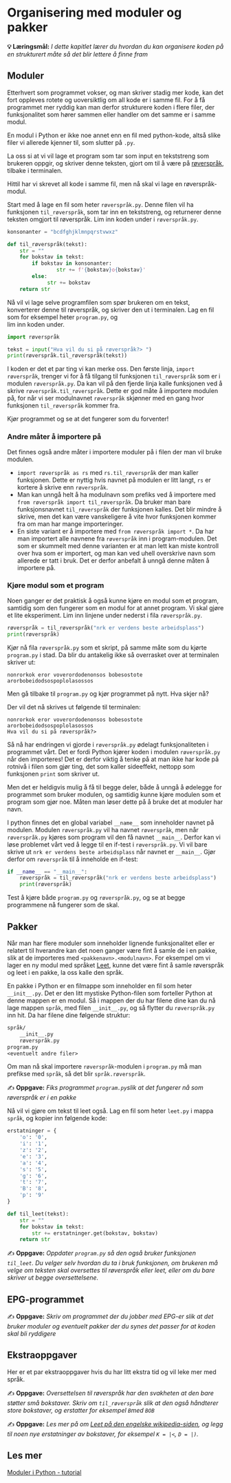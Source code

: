 Organisering med moduler og pakker
==================================

**💡 Læringsmål:** _I dette kapitlet lærer du hvordan du kan organisere koden på en strukturert måte så det blir lettere å finne fram_

## Moduler

Etterhvert som programmet vokser, og man skriver stadig mer kode, kan det fort oppleves rotete og uoversiktlig om all kode er i samme fil. For å få programmet mer ryddig kan man derfor strukturere koden i flere filer, der funksjonalitet som hører sammen eller handler om det samme er i samme modul. 

En modul i Python er ikke noe annet enn en fil med python-kode, altså slike filer vi allerede kjenner til, som slutter på `.py`.

La oss si at vi vil lage et program som tar som input en tekststreng som brukeren oppgir, og skriver denne teksten, gjort om til å være på [røverspråk](https://no.wikipedia.org/wiki/R%C3%B8verspr%C3%A5ket), tilbake i terminalen. 

Hittil har vi skrevet all kode i samme fil, men nå skal vi lage en røverspråk-modul. 

Start med å lage en fil som heter `røverspråk.py`. Denne filen vil ha funksjonen `til_røverspråk`, som tar inn en tekststreng, og returnerer denne teksten omgjort til røverspråk. Lim inn koden under i `røverspråk.py`.

```python
konsonanter = "bcdfghjklmnpqrstvwxz"

def til_røverspråk(tekst):
    str = ""
    for bokstav in tekst:
        if bokstav in konsonanter:
                str += f'{bokstav}o{bokstav}'
        else:
             str += bokstav
    return str
```

Nå vil vi lage selve programfilen som spør brukeren om en tekst, konverterer denne til røverspråk, og skriver den ut i terminalen. Lag en fil som for eksempel heter `program.py`, og  
lim inn koden under.

```python
import røverspråk

tekst = input("Hva vil du si på røverspråk?> ")
print(røverspråk.til_røverspråk(tekst))
```

I koden er det et par ting vi kan merke oss. Den første linja, `import røverspråk`, trenger vi for å få tilgang til funksjonen `til_røverspråk` som er i modulen `røverspråk.py`. Da kan vil på den fjerde linja kalle funksjonen ved å skrive `røverspråk.til_røverspråk`. Dette er god måte å importere modulen på, for når vi ser modulnavnet `røverspråk` skjønner med en gang hvor funksjonen `til_røverspråk` kommer fra. 

Kjør programmet og se at det fungerer som du forventer!

### Andre måter å importere på

Det finnes også andre måter i importere moduler på i filen der man vil bruke modulen.
* `import røverspråk as rs` med `rs.til_røverspråk` der man kaller funksjonen. Dette er nyttig hvis navnet på modulen er litt langt, `rs` er kortere å skrive enn `røverspråk`.
* Man kan unngå helt å ha modulnavn som prefiks ved å importere med `from røverspråk import til_røverspråk`. Da bruker man bare funksjonsnavnet `til_røverspråk` der funksjonen kalles. Det blir mindre å skrive, men det kan være vanskeligere å vite hvor funksjonen kommer fra om man har mange importeringer.
* En siste variant er å importere med `from røverspråk import *`. Da har man importert alle navnene fra `røverspråk` inn i program-modulen. Det som er skummelt med denne varianten er at man lett kan miste kontroll over hva som er importert, og man kan ved uhell overskrive navn som allerede er tatt i bruk. Det er derfor anbefalt å unngå denne måten å importere på.

### Kjøre modul som et program

Noen ganger er det praktisk å også kunne kjøre en modul som et program, samtidig som den fungerer som en modul for at annet program. Vi skal gjøre et lite eksperiment. Lim inn linjene under nederst i fila `røverspråk.py`.

```python
røverspråk = til_røverspråk("nrk er verdens beste arbeidsplass")
print(røverspråk)
```

Kjør nå fila `røverspråk.py` som et skript, på samme måte som du kjørte `program.py` i stad. Da blir du antakelig ikke så overrasket over at terminalen skriver ut:

```
nonrorkok eror voverordodenonsos bobesostote arorbobeidodsospoplolasossos
```

Men gå tilbake til `program.py` og kjør programmet på nytt. Hva skjer nå?

Der vil det nå skrives ut følgende til terminalen:

```
nonrorkok eror voverordodenonsos bobesostote arorbobeidodsospoplolasossos
Hva vil du si på røverspråk?> 
```

Så nå har endringen vi gjorde i `røverspråk.py` ødelagt funksjonaliteten i programmet vårt. Det er fordi Python kjører koden i modulen `røverspråk.py` når den importeres! Det er derfor viktig å tenke på at man ikke har kode på rotnivå i filen som gjør ting, det som kaller sideeffekt, nettopp som funksjonen `print` som skriver ut.

Men det er heldigvis mulig å få til begge deler, både å unngå å ødelegge for programmet som bruker modulen, og samtidig kunne kjøre modulen som et program som gjør noe. Måten man løser dette på å bruke det at moduler har navn. 

I python finnes det en global variabel `__name__` som inneholder navnet på modulen. Modulen `røverspråk.py` vil ha navnet `røverspråk`, men når `røverspråk.py` kjøres som program vil den få navnet `__main__`. Derfor kan vi løse problemet vårt ved å legge til en if-test i `røverspråk.py`. Vi vil bare skrive ut `nrk er verdens beste arbeidsplass` når navnet er `__main__`. Gjør derfor om `røverspråk` til å inneholde en if-test:

```python
if __name__ == "__main__":
    røverspråk = til_røverspråk("nrk er verdens beste arbeidsplass")
    print(røverspråk)
```

Test å kjøre både `program.py` og `røverspråk.py`, og se at begge programmene nå fungerer som de skal.

## Pakker

Når man har flere moduler som inneholder lignende funksjonalitet eller er relatert til hverandre kan det noen ganger være fint å samle de i en pakke, slik at de importeres med `<pakkenavn>.<modulnavn>`. For eksempel om vi lager en ny modul med språket [Leet](https://no.wikipedia.org/wiki/Leet), kunne det være fint å samle røverspråk og leet i en pakke, la oss kalle den språk.

En pakke i Python er en filmappe som inneholder en fil som heter `__init__.py`. Det er den litt mystiske Python-filen som forteller Python at denne mappen er en modul. Så i mappen der du har filene dine kan du nå lage mappen `språk`, med filen `__init__.py`, og så flytter du `røverspråk.py` inn hit. Da har filene dine følgende struktur:

```txt
språk/
    __init__.py
    røverspråk.py
program.py
<eventuelt andre filer>
```

Om man nå skal importere `røverspråk`-modulen i `program.py` må man prefikse med `språk`, så det blir `språk.røverspråk`.

✍️ **Oppgave:**
_Fiks programmet `program.py`slik at det fungerer nå som røverspråk er i en pakke_

Nå vil vi gjøre om tekst til leet også. Lag en fil som heter `leet.py` i mappa `språk`, og kopier inn følgende kode:

```python
erstatninger = {
    'o': '0',
    'i': '1',
    'z': '2',
    'e': '3',
    'a': '4',
    's': '5',
    'g': '6',
    't': '7',
    'B': '8',
    'p': '9'
}

def til_leet(tekst): 
    str = ""
    for bokstav in tekst:
        str += erstatninger.get(bokstav, bokstav)
    return str
```

✍️ **Oppgave:**
_Oppdater `program.py` så den også bruker funksjonen `til_leet`. Du velger selv hvordan du ta i bruk funksjonen, om brukeren må velge om teksten skal oversettes til røverspråk eller leet, eller om du bare skriver ut begge oversettelsene._

## EPG-programmet

✍️ **Oppgave:**
_Skriv om programmet der du jobber med EPG-er slik at det bruker moduler og eventuelt pakker der du synes det passer for at koden skal bli ryddigere_

## Ekstraoppgaver

Her er et par ekstraoppgaver hvis du har litt ekstra tid og vil leke mer med språk.

✍️ **Oppgave:**
_Oversettelsen til røverspråk har den svakheten at den bare støtter små bokstaver. Skriv om `til_røverspråk` slik at den også håndterer store bokstaver, og erstatter for eksempel `B`med `BOB`_

✍️ **Oppgave:**
_Les mer på om [Leet på den engelske wikipedia-siden](https://en.wikipedia.org/wiki/Leet), og legg til noen nye erstatninger av bokstaver, for eksempel `K = |<`, `D = |)`._

## Les mer

[Moduler i Python - tutorial](https://docs.python.org/3/tutorial/modules.html)
